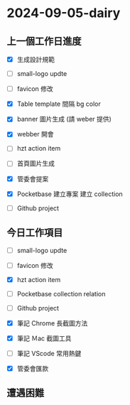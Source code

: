 # 2024-09-05-dairy

## 上一個工作日進度

- [x] 生成設計規範
- [ ] small-logo updte
- [ ] favicon 修改
- [x] Table template 間隔 bg color
- [x] banner 圖片生成 (請 weber 提供)
- [x] webber 開會
- [ ] hzt action item
- [ ] 首頁圖片生成
- [x] 管委會提案
- [x] Pocketbase 建立專案 建立 collection
- [ ] Github project


## 今日工作項目

- [ ] small-logo updte
- [ ] favicon 修改
- [x] hzt action item
- [ ] Pocketbase  collection relation
- [ ] Github project
- [x] 筆記 Chrome 長截圖方法
- [x] 筆記 Ｍac 截圖工具
- [ ] 筆記 VScode 常用熱鍵
- [x] 管委會匯款


## 遭遇困難


